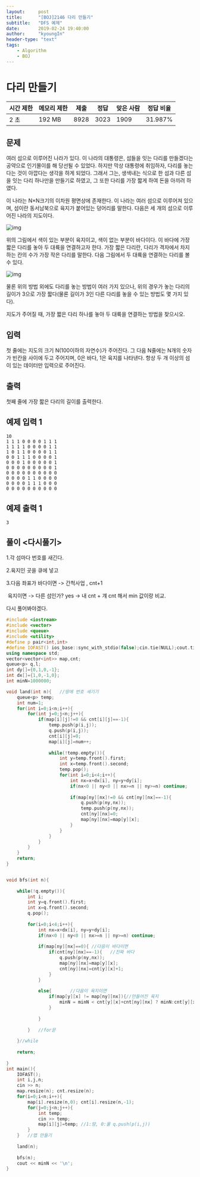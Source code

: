 ```yaml
---
layout:     post
title:      "[BOJ]2146 다리 만들기"
subtitle:   "DFS 예제"
date:       2019-02-24 19:40:00
author:     "kyoungIn"
header-type: "text"
tags:
    - Algorithm
    - BOJ
---
```

# 다리 만들기 

| 시간 제한 | 메모리 제한 | 제출 | 정답 | 맞은 사람 | 정답 비율 |
| --------- | ----------- | ---- | ---- | --------- | --------- |
| 2 초      | 192 MB      | 8928 | 3023 | 1909      | 31.987%   |

## 문제

여러 섬으로 이루어진 나라가 있다. 이 나라의 대통령은, 섬들을 잇는 다리를 만들겠다는 공약으로 인기몰이를 해 당선될 수 있었다. 하지만 막상 대통령에 취임하자, 다리를 놓는다는 것이 아깝다는 생각을 하게 되었다. 그래서 그는, 생색내는 식으로 한 섬과 다른 섬을 잇는 다리 하나만을 만들기로 하였고, 그 또한 다리를 가장 짧게 하여 돈을 아끼려 하였다.

이 나라는 N×N크기의 이차원 평면상에 존재한다. 이 나라는 여러 섬으로 이루어져 있으며, 섬이란 동서남북으로 육지가 붙어있는 덩어리를 말한다. 다음은 세 개의 섬으로 이루어진 나라의 지도이다.

![img](https://www.acmicpc.net/JudgeOnline/upload/201008/bri.PNG)

위의 그림에서 색이 있는 부분이 육지이고, 색이 없는 부분이 바다이다. 이 바다에 가장 짧은 다리를 놓아 두 대륙을 연결하고자 한다. 가장 짧은 다리란, 다리가 격자에서 차지하는 칸의 수가 가장 작은 다리를 말한다. 다음 그림에서 두 대륙을 연결하는 다리를 볼 수 있다.

![img](https://www.acmicpc.net/JudgeOnline/upload/201008/b2.PNG)

물론 위의 방법 외에도 다리를 놓는 방법이 여러 가지 있으나, 위의 경우가 놓는 다리의 길이가 3으로 가장 짧다(물론 길이가 3인 다른 다리를 놓을 수 있는 방법도 몇 가지 있다).

지도가 주어질 때, 가장 짧은 다리 하나를 놓아 두 대륙을 연결하는 방법을 찾으시오.

## 입력

첫 줄에는 지도의 크기 N(100이하의 자연수)가 주어진다. 그 다음 N줄에는 N개의 숫자가 빈칸을 사이에 두고 주어지며, 0은 바다, 1은 육지를 나타낸다. 항상 두 개 이상의 섬이 있는 데이터만 입력으로 주어진다.

## 출력

첫째 줄에 가장 짧은 다리의 길이를 출력한다.

## 예제 입력 1

```
10
1 1 1 0 0 0 0 1 1 1
1 1 1 1 0 0 0 0 1 1
1 0 1 1 0 0 0 0 1 1
0 0 1 1 1 0 0 0 0 1
0 0 0 1 0 0 0 0 0 1
0 0 0 0 0 0 0 0 0 1
0 0 0 0 0 0 0 0 0 0
0 0 0 0 1 1 0 0 0 0
0 0 0 0 1 1 1 0 0 0
0 0 0 0 0 0 0 0 0 0
```

## 예제 출력 1

```
3
```

## 풀이 <다시풀기>

1.각 섬마다 번호를 새긴다.

2.육지인 곳을 큐에 넣고

3.다음 좌표가 	바다이면 -> 간척사업 , cnt+1

​			육지이면 -> 다른 섬인가? yes -> 내 cnt + 걔 cnt 해서 min 값이랑 비교.





다시 풀어봐야겠다.



```cpp
#include <iostream>
#include <vector>
#include <queue>
#include <utility>
#define p pair<int,int>
#define IOFAST() ios_base::sync_with_stdio(false);cin.tie(NULL);cout.tie(NULL);
using namespace std;
vector<vector<int>> map,cnt;
queue<p> q,l;
int dy[]={0,1,0,-1};
int dx[]={1,0,-1,0};
int minN=1000000;

void land(int n){	//땅에 번호 새기기
    queue<p> temp;
    int num=1;
    for(int i=0;i<n;i++){
        for(int j=0;j<n;j++){
            if(map[i][j]!=0 && cnt[i][j]==-1){
                temp.push(p(i,j));
                q.push(p(i,j));
                cnt[i][j]=0;
                map[i][j]=num++;
                
                while(!temp.empty()){
                    int y=temp.front().first;
                    int x=temp.front().second;
                    temp.pop();
                    for(int i=0;i<4;i++){
                        int nx=x+dx[i], ny=y+dy[i];
                        if(nx<0 || ny<0 || nx>=n || ny>=n) continue;
                        
                        if(map[ny][nx]!=0 && cnt[ny][nx]==-1){
                            q.push(p(ny,nx));
                            temp.push(p(ny,nx));
                            cnt[ny][nx]=0;
                            map[ny][nx]=map[y][x];
                        }
                    }
                }
            }
        }
    }
    return;
}


void bfs(int n){
    
    while(!q.empty()){
        int i;
        int y=q.front().first;
        int x=q.front().second;
        q.pop();
        
        for(i=0;i<4;i++){
            int nx=x+dx[i], ny=y+dy[i];
            if(nx<0 || ny<0 || nx>=n || ny>=n) continue;
            
            if(map[ny][nx]==0){ //다음이 바다이면
                if(cnt[ny][nx]==-1){   //진짜 바다
                    q.push(p(ny,nx));
                    map[ny][nx]=map[y][x];
                    cnt[ny][nx]=cnt[y][x]+1;
                }
            }
            
            else{       //다음이 육지이면
                if(map[y][x] != map[ny][nx]){//만들어진 육지
                    minN = minN < cnt[y][x]+cnt[ny][nx] ? minN:cnt[y][x]+cnt[ny][nx];
                }
                
            }
            
        }   //for문
        
    }//while
    
    return;
    
}
int main(){
    IOFAST();
    int i,j,n;
    cin >> n;
    map.resize(n); cnt.resize(n);
    for(i=0;i<n;i++){
        map[i].resize(n,0); cnt[i].resize(n,-1);
        for(j=0;j<n;j++){
            int temp;
            cin >> temp;
            map[i][j]=temp; //1:땅, 0:물 q.push(p(i,j))
        }
    }   //맵 만들기
    
    land(n);
    
    bfs(n);
    cout << minN << '\n';
}

```


